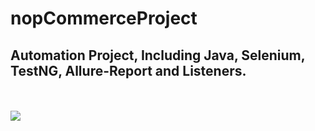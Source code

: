 # nopCommerceProject

## Automation Project, Including Java, Selenium, TestNG, Allure-Report and Listeners.

<br><br/>
<img src= "https://www.nopcommerce.com/Themes/OfficialSite/Content/images/logo.svg">
